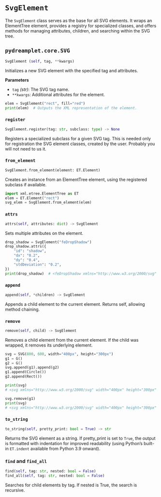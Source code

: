# `SvgElement`

The `SvgElement` class serves as the base for all SVG elements. It wraps an ElementTree element, provides a registry for specialized classes, and offers methods for managing attributes, children, and searching within the SVG tree.

## <span class="class"></span>`pydreamplet.core.SVG`

```py
SvgElement (self, tag, **kwargs)
```

Initializes a new SVG element with the specified tag and attributes.

<span class="param">**Parameters**</span>

- `tag` *(str)*: The SVG tag name.
- `**kwargs`: Additional attributes for the element.

```py
elem = SvgElement("rect", fill="red")
print(elem)  # Outputs the XML representation of the element.
```

### <span class="meth"></span>`register`

```py
SvgElement.register(tag: str, subclass: type) -> None
```

Registers a specialized subclass for a given SVG tag. This is needed only for registration the SVG element classes, created by the user. Probably you will not need to us it.

### <span class="meth"></span>`from_element`

```py
SvgElement.from_element(element: ET.Element)
```

Creates an instance from an ElementTree element, using the registered subclass if available.

```py
import xml.etree.ElementTree as ET
elem = ET.Element("rect")
svg_elem = SvgElement.from_element(elem)
```

### <span class="meth"></span>`attrs`

```py
attrs(self, attributes: dict) -> SvgElement
```

Sets multiple attributes on the element.

```py
drop_shadow = SvgElement("feDropShadow")
drop_shadow.attrs({
    "id": "shadow",
    "dx": "0.2",
    "dy": "0.4",
    "stdDeviation": "0.2",
})
print(drop_shadow)  # <feDropShadow xmlns="http://www.w3.org/2000/svg" id="shadow" dx="0.2" dy="0.4" stdDeviation="0.2" />
```

### <span class="meth"></span>`append`

```py
append(self, *children) -> SvgElement
```

Appends a child element to the current element. Returns self, allowing method chaining.

### <span class="meth"></span>`remove`

```py
remove(self, child) -> SvgElement
```

Removes a child element from the current element. If the child was wrapped, it removes its underlying element.

```py
svg = SVG(800, 600, width="400px", height="300px")
g1 = G()
g2 = G()
svg.append(g1).append(g2)
g1.append(Circle())
g2.append(Rect())

print(svg)
# <svg xmlns="http://www.w3.org/2000/svg" width="400px" height="300px" viewBox="0 0 800 600"><g><circle /></g><g><rect /></g></svg>

svg.remove(g1)
print(svg)
# <svg xmlns="http://www.w3.org/2000/svg" width="400px" height="300px" viewBox="0 0 800 600"><g><rect /></g></svg>
```

### <span class="meth"></span>`to_string`

```py
to_string(self, pretty_print: bool = True) -> str
```

Returns the SVG element as a string. If pretty_print is set to `True`, the output is formatted with indentation for improved readability (using Python’s built-in `ET.indent` available from Python 3.9 onward).

### <span class="meth"></span>`find` and `find_all`

```py
find(self, tag: str, nested: bool = False)
find_all(self, tag: str, nested: bool = False)
```

Searches for child elements by tag. If nested is True, the search is recursive.
